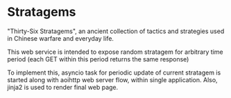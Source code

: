 # Stratagems

"Thirty-Six Stratagems", an ancient collection of tactics and strategies used in Chinese warfare and everyday life.

This web service is intended to expose random stratagem for arbitrary time period (each GET within this period returns the same response)

To implement this, asyncio task for periodic update of current stratagem is started along with aoihttp web server flow, within single application.
Also, jinja2 is used to render final web page.